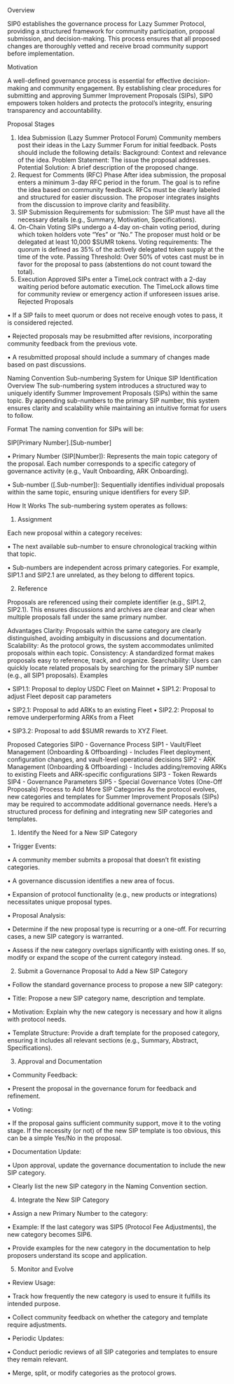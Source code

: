 Overview

SIP0 establishes the governance process for Lazy Summer Protocol, providing a structured framework for community participation, proposal submission, and decision-making. This process ensures that all proposed changes are thoroughly vetted and receive broad community support before implementation.

Motivation

A well-defined governance process is essential for effective decision-making and community engagement. By establishing clear procedures for submitting and approving Summer Improvement Proposals (SIPs), SIP0 empowers token holders and protects the protocol’s integrity, ensuring transparency and accountability.

Proposal Stages
1. Idea Submission (Lazy Summer Protocol Forum)
Community members post their ideas in the Lazy Summer Forum for initial feedback.
Posts should include the following details:
Background: Context and relevance of the idea.
Problem Statement: The issue the proposal addresses.
Potential Solution: A brief description of the proposed change.
2. Request for Comments (RFC) Phase
After idea submission, the proposal enters a minimum 3-day RFC period in the forum.
The goal is to refine the idea based on community feedback.
RFCs must be clearly labeled and structured for easier discussion.
The proposer integrates insights from the discussion to improve clarity and feasibility.
3. SIP Submission
Requirements for submission:
The SIP must have all the necessary details (e.g., Summary, Motivation, Specifications).
4. On-Chain Voting
SIPs undergo a 4-day on-chain voting period, during which token holders vote “Yes” or “No.”
The proposer must hold or be delegated at least 10,000 $SUMR tokens.
Voting requirements:
The quorum is defined as 35% of the actively delegated token supply at the time of the vote.
Passing Threshold: Over 50% of votes cast must be in favor for the proposal to pass (abstentions do not count toward the total).
5. Execution
Approved SIPs enter a TimeLock contract with a 2-day waiting period before automatic execution.
The TimeLock allows time for community review or emergency action if unforeseen issues arise.
Rejected Proposals

• If a SIP fails to meet quorum or does not receive enough votes to pass, it is considered rejected.

• Rejected proposals may be resubmitted after revisions, incorporating community feedback from the previous vote.

• A resubmitted proposal should include a summary of changes made based on past discussions.

Naming Convention
Sub-numbering System for Unique SIP Identification
Overview
The sub-numbering system introduces a structured way to uniquely identify Summer Improvement Proposals (SIPs) within the same topic. By appending sub-numbers to the primary SIP number, this system ensures clarity and scalability while maintaining an intuitive format for users to follow.

Format
The naming convention for SIPs will be:

SIP[Primary Number].[Sub-number]

• Primary Number (SIP[Number]): Represents the main topic category of the proposal. Each number corresponds to a specific category of governance activity (e.g., Vault Onboarding, ARK Onboarding).

• Sub-number ([.Sub-number]): Sequentially identifies individual proposals within the same topic, ensuring unique identifiers for every SIP.

How It Works
The sub-numbering system operates as follows:

1. Assignment

Each new proposal within a category receives:

• The next available sub-number to ensure chronological tracking within that topic.

• Sub-numbers are independent across primary categories. For example, SIP1.1 and SIP2.1 are unrelated, as they belong to different topics.

2. Reference

Proposals are referenced using their complete identifier (e.g., SIP1.2, SIP2.1). This ensures discussions and archives are clear and clear when multiple proposals fall under the same primary number.

Advantages
Clarity: Proposals within the same category are clearly distinguished, avoiding ambiguity in discussions and documentation.
Scalability: As the protocol grows, the system accommodates unlimited proposals within each topic.
Consistency: A standardized format makes proposals easy to reference, track, and organize.
Searchability: Users can quickly locate related proposals by searching for the primary SIP number (e.g., all SIP1 proposals).
Examples

• SIP1.1: Proposal to deploy USDC Fleet on Mainnet
• SIP1.2: Proposal to adjust Fleet deposit cap parameters

• SIP2.1: Proposal to add ARKs to an existing Fleet
• SIP2.2: Proposal to remove underperforming ARKs from a Fleet

• SIP3.2: Proposal to add $SUMR rewards to XYZ Fleet.

Proposed Categories
SIP0 - Governance Process
SIP1 - Vault/Fleet Management (Onboarding & Offboarding)
    - Includes Fleet deployment, configuration changes, and vault-level operational decisions
SIP2 - ARK Management (Onboarding & Offboarding)
    - Includes adding/removing ARKs to existing Fleets and ARK-specific configurations
SIP3 - Token Rewards
SIP4 - Governance Parameters
SIP5 - Special Governance Votes (One-Off Proposals)
Process to Add More SIP Categories
As the protocol evolves, new categories and templates for Summer Improvement Proposals (SIPs) may be required to accommodate additional governance needs. Here’s a structured process for defining and integrating new SIP categories and templates.

1. Identify the Need for a New SIP Category

• Trigger Events:

• A community member submits a proposal that doesn’t fit existing categories.

• A governance discussion identifies a new area of focus.

• Expansion of protocol functionality (e.g., new products or integrations) necessitates unique proposal types.

• Proposal Analysis:

• Determine if the new proposal type is recurring or a one-off. For recurring cases, a new SIP category is warranted.

• Assess if the new category overlaps significantly with existing ones. If so, modify or expand the scope of the current category instead.

2. Submit a Governance Proposal to Add a New SIP Category

• Follow the standard governance process to propose a new SIP category:

• Title: Propose a new SIP category name, description and template.

• Motivation: Explain why the new category is necessary and how it aligns with protocol needs.

• Template Structure: Provide a draft template for the proposed category, ensuring it includes all relevant sections (e.g., Summary, Abstract, Specifications).

3. Approval and Documentation

• Community Feedback:

• Present the proposal in the governance forum for feedback and refinement.

• Voting:

• If the proposal gains sufficient community support, move it to the voting stage. If the necessity (or not) of the new SIP template is too obvious, this can be a simple Yes/No in the proposal.

• Documentation Update:

• Upon approval, update the governance documentation to include the new SIP category.

• Clearly list the new SIP category in the Naming Convention section.

4. Integrate the New SIP Category

• Assign a new Primary Number to the category:

• Example: If the last category was SIP5 (Protocol Fee Adjustments), the new category becomes SIP6.

• Provide examples for the new category in the documentation to help proposers understand its scope and application.

5. Monitor and Evolve

• Review Usage:

• Track how frequently the new category is used to ensure it fulfills its intended purpose.

• Collect community feedback on whether the category and template require adjustments.

• Periodic Updates:

• Conduct periodic reviews of all SIP categories and templates to ensure they remain relevant.

• Merge, split, or modify categories as the protocol grows.